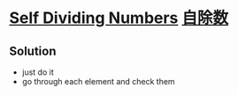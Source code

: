 # [Self Dividing Numbers](https://leetcode.com/problems/self-dividing-numbers) [自除数](https://leetcode-cn.com/problems/self-dividing-numbers/)

## Solution
* just do it
* go through each element and check them
